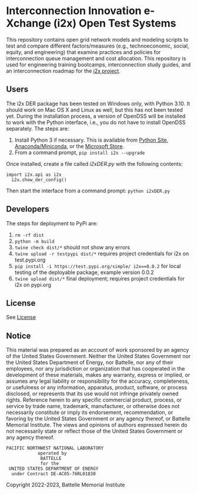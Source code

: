 # Interconnection Innovation e-Xchange (i2x) Open Test Systems 

This repository contains open grid network models and modeling scripts to 
test and compare different factors/measures (e.g., technoeconomic, social, 
equity, and engineering) that examine practices and policies for 
interconnection queue management and cost allocation.  This repository is 
used for engineering training bootcamps, interconnection study guides, and 
an interconnection roadmap for the [i2x project](https://energy.gov/i2x).  

## Users

The i2x DER package has been tested on Windows only, with Python 3.10. It
should work on Mac OS X and Linux as well, but this has not been tested yet.
During the installation process, a version of OpenDSS will be installed
to work with the Python interface, i.e., you do not have to install OpenDSS
separately. The steps are:

1. Install Python 3 if necessary. This is available from [Python Site](https://python.org), [Anaconda/Miniconda](https://www.anaconda.com/), or the [Microsoft Store](https://apps.microsoft.com/store/detail/python-310/9PJPW5LDXLZ5).
2. From a command prompt, `pip install i2x --upgrade`

Once installed, create a file called _i2xDER.py_ with the following contents:

    import i2x.api as i2x
      i2x.show_der_config()

Then start the interface from a command prompt: `python i2xDER.py`

## Developers

The steps for deployment to PyPi are:

1. `rm -rf dist`
2. `python -m build`
3. `twine check dist/*` should not show any errors
4. `twine upload -r testpypi dist/*` requires project credentials for i2x on test.pypi.org
5. `pip install -i https://test.pypi.org/simple/ i2x==0.0.2` for local testing of the deployable package, example version 0.0.2
6. `twine upload dist/*` final deployment; requires project credentials for i2x on pypi.org

## License

See [License](license.txt)

## Notice

This material was prepared as an account of work sponsored by an agency of the United States Government.  Neither the United States Government nor the United States Department of Energy, nor Battelle, nor any of their employees, nor any jurisdiction or organization that has cooperated in the development of these materials, makes any warranty, express or implied, or assumes any legal liability or responsibility for the accuracy, completeness, or usefulness or any information, apparatus, product, software, or process disclosed, or represents that its use would not infringe privately owned rights.
Reference herein to any specific commercial product, process, or service by trade name, trademark, manufacturer, or otherwise does not necessarily constitute or imply its endorsement, recommendation, or favoring by the United States Government or any agency thereof, or Battelle Memorial Institute. The views and opinions of authors expressed herein do not necessarily state or reflect those of the United States Government or any agency thereof.

    PACIFIC NORTHWEST NATIONAL LABORATORY
                operated by
                 BATTELLE
                 for the
     UNITED STATES DEPARTMENT OF ENERGY
      under Contract DE-AC05-76RL01830

Copyright 2022-2023, Battelle Memorial Institute
